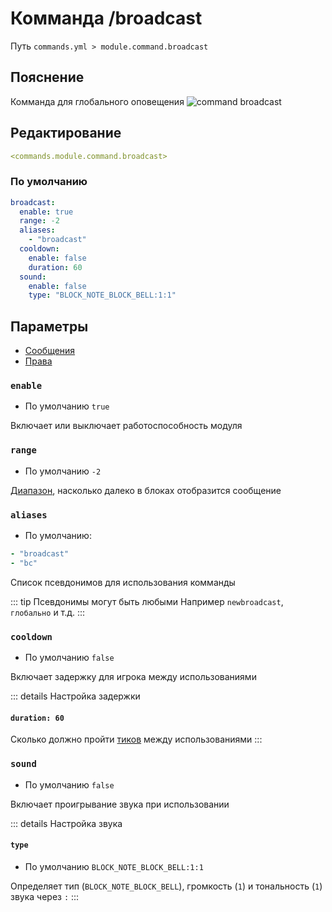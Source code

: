 # Комманда /broadcast
Путь `commands.yml > module.command.broadcast`

## Пояснение
Комманда для глобального оповещения
![command broadcast](/commandbroadcast.png)

## Редактирование
```yaml
<commands.module.command.broadcast>
```

### По умолчанию
```yaml
broadcast:
  enable: true
  range: -2
  aliases:
    - "broadcast"
  cooldown:
    enable: false
    duration: 60
  sound:
    enable: false
    type: "BLOCK_NOTE_BLOCK_BELL:1:1"
```

## Параметры

- [Сообщения](/en/messages/ru_ru/module/command/banlist/)
- [Права](/en/permissions/module/command/banlist/)

### `enable`
- По умолчанию `true`

Включает или выключает работоспособность модуля

### `range`
- По умолчанию `-2`

[Диапазон](#виды-диапазонов), насколько далеко в блоках отобразится сообщение

### `aliases`
- По умолчанию:
```yaml
- "broadcast"
- "bc"
```

Список псевдонимов для использования комманды

::: tip Псевдонимы могут быть любыми
Например `newbroadcast`, `глобально` и т.д.
:::

### `cooldown`
- По умолчанию `false`

Включает задержку для игрока между использованиями

::: details Настройка задержки
#### `duration: 60`

Сколько должно пройти [тиков](https://ru.minecraft.wiki/w/%D0%A2%D0%B0%D0%BA%D1%82) между использованиями
:::

### `sound`
- По умолчанию `false`

Включает проигрывание звука при использовании

::: details Настройка звука
#### `type`
- По умолчанию `BLOCK_NOTE_BLOCK_BELL:1:1`

Определяет тип (`BLOCK_NOTE_BLOCK_BELL`), громкость (`1`) и тональность (`1`) звука через `:`
:::

<!--@include: @/en/parts/range.md-->